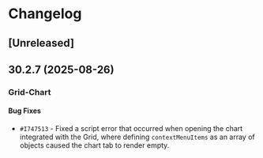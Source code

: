 # Changelog

## [Unreleased]

## 30.2.7 (2025-08-26)

### Grid-Chart

#### Bug Fixes

- `#I747513` - Fixed a script error that occurred when opening the chart integrated with the Grid, where defining `contextMenuItems` as an array of objects caused the chart tab to render empty.